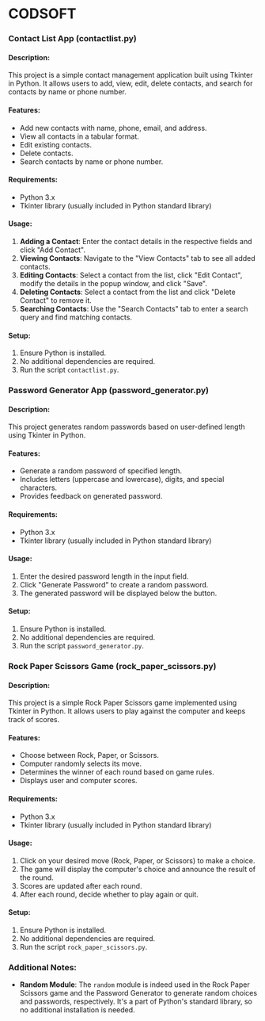# CODSOFT

### Contact List App (contactlist.py)

#### Description:

This project is a simple contact management application built using Tkinter in Python. It allows users to add, view, edit, delete contacts, and search for contacts by name or phone number.

#### Features:

- Add new contacts with name, phone, email, and address.
- View all contacts in a tabular format.
- Edit existing contacts.
- Delete contacts.
- Search contacts by name or phone number.

#### Requirements:

- Python 3.x
- Tkinter library (usually included in Python standard library)

#### Usage:

1. **Adding a Contact**: Enter the contact details in the respective fields and click "Add Contact".
2. **Viewing Contacts**: Navigate to the "View Contacts" tab to see all added contacts.
3. **Editing Contacts**: Select a contact from the list, click "Edit Contact", modify the details in the popup window, and click "Save".
4. **Deleting Contacts**: Select a contact from the list and click "Delete Contact" to remove it.
5. **Searching Contacts**: Use the "Search Contacts" tab to enter a search query and find matching contacts.

#### Setup:

1. Ensure Python is installed.
2. No additional dependencies are required.
3. Run the script `contactlist.py`.

### Password Generator App (password_generator.py)

#### Description:

This project generates random passwords based on user-defined length using Tkinter in Python.

#### Features:

- Generate a random password of specified length.
- Includes letters (uppercase and lowercase), digits, and special characters.
- Provides feedback on generated password.

#### Requirements:

- Python 3.x
- Tkinter library (usually included in Python standard library)

#### Usage:

1. Enter the desired password length in the input field.
2. Click "Generate Password" to create a random password.
3. The generated password will be displayed below the button.

#### Setup:

1. Ensure Python is installed.
2. No additional dependencies are required.
3. Run the script `password_generator.py`.

### Rock Paper Scissors Game (rock_paper_scissors.py)

#### Description:

This project is a simple Rock Paper Scissors game implemented using Tkinter in Python. It allows users to play against the computer and keeps track of scores.

#### Features:

- Choose between Rock, Paper, or Scissors.
- Computer randomly selects its move.
- Determines the winner of each round based on game rules.
- Displays user and computer scores.

#### Requirements:

- Python 3.x
- Tkinter library (usually included in Python standard library)

#### Usage:

1. Click on your desired move (Rock, Paper, or Scissors) to make a choice.
2. The game will display the computer's choice and announce the result of the round.
3. Scores are updated after each round.
4. After each round, decide whether to play again or quit.

#### Setup:

1. Ensure Python is installed.
2. No additional dependencies are required.
3. Run the script `rock_paper_scissors.py`.

### Additional Notes:

- **Random Module**: The `random` module is indeed used in the Rock Paper Scissors game and the Password Generator to generate random choices and passwords, respectively. It's a part of Python's standard library, so no additional installation is needed.
